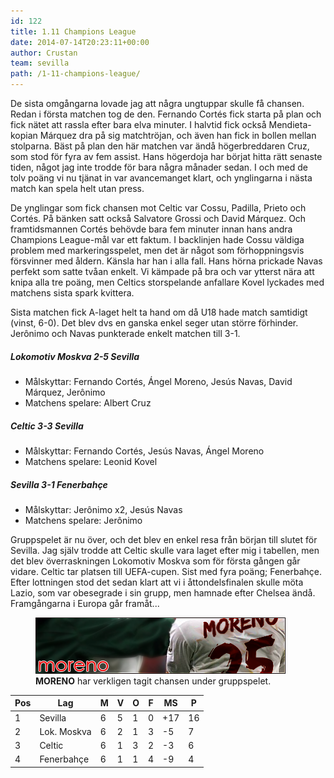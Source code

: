 ```yaml
---
id: 122
title: 1.11 Champions League
date: 2014-07-14T20:23:11+00:00
author: Crustan
team: sevilla
path: /1-11-champions-league/
---
```


De sista omgångarna lovade jag att några ungtuppar skulle få chansen. Redan i första matchen tog de den. Fernando Cortés fick starta på plan och fick nätet att rassla efter bara elva minuter. I halvtid fick också Mendieta-kopian Márquez dra på sig matchtröjan, och även han fick in bollen mellan stolparna. Bäst på plan den här matchen var ändå högerbreddaren Cruz, som stod för fyra av fem assist. Hans högerdoja har börjat hitta rätt senaste tiden, något jag inte trodde för bara några månader sedan. I och med de tolv poäng vi nu tjänat in var avancemanget klart, och ynglingarna i nästa match kan spela helt utan press.

De ynglingar som fick chansen mot Celtic var Cossu, Padilla, Prieto och Cortés. På bänken satt också Salvatore Grossi och David Márquez. Och framtidsmannen Cortés behövde bara fem minuter innan hans andra Champions League-mål var ett faktum. I backlinjen hade Cossu väldiga problem med markeringsspelet, men det är något som förhoppningsvis försvinner med åldern. Känsla har han i alla fall. Hans hörna prickade Navas perfekt som satte tvåan enkelt. Vi kämpade på bra och var ytterst nära att knipa alla tre poäng, men Celtics storspelande anfallare Kovel lyckades med matchens sista spark kvittera.

Sista matchen fick A-laget helt ta hand om då U18 hade match samtidigt (vinst, 6-0). Det blev dvs en ganska enkel seger utan större förhinder. Jerônimo och Navas punkterade enkelt matchen till 3-1.

##### Lokomotiv Moskva 2-5 Sevilla

- Målskyttar: Fernando Cortés, Ángel Moreno, Jesús Navas, David Márquez, Jerônimo
- Matchens spelare: Albert Cruz

##### Celtic 3-3 Sevilla

- Målskyttar: Fernando Cortés, Jesús Navas, Ángel Moreno
- Matchens spelare: Leonid Kovel

##### Sevilla 3-1 Fenerbahçe

- Målskyttar: Jerônimo x2, Jesús Navas
- Matchens spelare: Jerônimo

Gruppspelet är nu över, och det blev en enkel resa från början till slutet för Sevilla. Jag själv trodde att Celtic skulle vara laget efter mig i tabellen, men det blev överraskningen Lokomotiv Moskva som för första gången går vidare. Celtic tar platsen till UEFA-cupen. Sist med fyra poäng; Fenerbahçe. Efter lottningen stod det sedan klart att vi i åttondelsfinalen skulle möta Lazio, som var obesegrade i sin grupp, men hamnade efter Chelsea ändå. Framgångarna i Europa går framåt...

<figure>
  <img src="../images/moreno.png" alt="moreno"  />
  <figcaption><strong>MORENO</strong> har verkligen tagit chansen under gruppspelet.</figcaption>
</figure>

| Pos | Lag         | M   | V   | O   | F   | MS  | P   |
| --- | ----------- | --- | --- | --- | --- | --- | --- |
| 1   | Sevilla     | 6   | 5   | 1   | 0   | +17 | 16  |
| 2   | Lok. Moskva | 6   | 2   | 1   | 3   | -5  | 7   |
| 3   | Celtic      | 6   | 1   | 3   | 2   | -3  | 6   |
| 4   | Fenerbahçe  | 6   | 1   | 1   | 4   | -9  | 4   |
